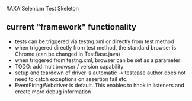 #AXA Selenium Test Skeleton

## current "framework" functionality

- tests can be triggered via testng.xml or directly from test method 
- when triggered directly from test method, the standard browser is Chrome (can be changed in TestBase.java)
- when triggered from testng.xml, browser can be set as a parameter 
- TODO: add multibrowser / version capability 
- setup and teardown of driver is automatic -> testcase author does not need to catch exceptions on assertion fail etc. 
- EventFiringWebdriver is default. This enables to hhok in listeners and create more debug information

 


